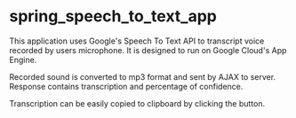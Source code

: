 # spring_speech_to_text_app
This application uses Google's Speech To Text API to transcript voice recorded by users microphone.
It is designed to run on Google Cloud's App Engine.

Recorded sound is converted to mp3 format and sent by AJAX to server.
Response contains transcription and percentage of confidence.

Transcription can be easily copied to clipboard by clicking the button.
